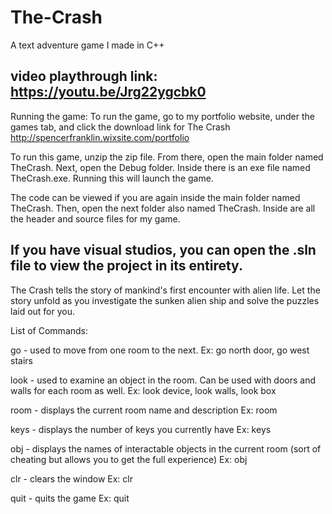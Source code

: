 # The-Crash
A text adventure game I made in C++



video playthrough link: https://youtu.be/Jrg22ygcbk0
---------------------------------------------------------------------------------------------------------------------------
Running the game: To run the game, go to my portfolio website, under the games tab, and click the download link for The Crash
http://spencerfranklin.wixsite.com/portfolio

To run this game, unzip the zip file. From there, open the main folder named TheCrash. Next, open the Debug folder. Inside there is an exe file named TheCrash.exe. Running this will launch the game.

The code can be viewed if you are again inside the main folder named TheCrash. Then, open the next folder also named TheCrash. Inside are all the header and source files for my game.

If you have visual studios, you can open the .sln file to view the project in its entirety.
--------------------------------------------------------------------------------------------------------------------------  

The Crash tells the story of mankind's first encounter with alien life. Let the story unfold as you investigate the sunken alien ship and solve the puzzles laid out for you.


List of Commands:

go - used to move from one room to the next.
Ex: go north door, go west stairs

look - used to examine an object in the room. Can be used with doors and walls for each room as well.
Ex: look device, look walls, look box

room - displays the current room name and description
Ex: room

keys - displays the number of keys you currently have
Ex: keys

obj - displays the names of interactable objects in the current room (sort of cheating but allows you to get the full experience)
Ex: obj

clr - clears the window
Ex: clr

quit - quits the game
Ex: quit

